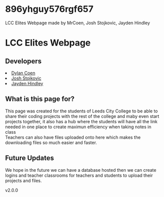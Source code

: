 # 896yhguy576rgf657
LCC Elites Webpage made by MrCoen, Josh Stojkovic, Jayden Hindley


<h1>LCC Elites Webpage</h1>

<h2>Developers</h2>

<a href="https://github.com/MrCoen"><li>Dylan Coen</li></a>
<a href="https://github.com/joshuastojkovic"><li>Josh Stojkovic</li></a>
<a href="https://github.com/Jxyden34"><li>Jayden Hindley</li></a>


<h2>What is this page for?</h2>
<p>This page was created for the students of Leeds City College to be able to share their coding projects with the rest of the college and maby even start projects together, it also has a hub where the students will have all the link needed in one place to create maximun efficiency when taking notes in class<br>
Teachers can also have files uploaded onto here which makes the downloading files so much easier and faster.</p>

<h2>Future Updates</h2>
<p>We hope in the future we can have a database hosted then we can create logins and teacher classrooms for teachers and students to upload their projects and files. <br>
</p>

<p>v2.0.0</p>
